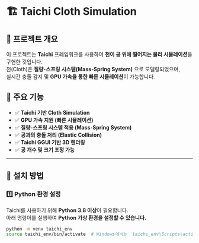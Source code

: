# 🏗️ Taichi Cloth Simulation

## 📌 프로젝트 개요
이 프로젝트는 **Taichi** 프레임워크를 사용하여 **천이 공 위에 떨어지는 물리 시뮬레이션**을 구현한 것입니다.  
천(Cloth)은 **질량-스프링 시스템(Mass-Spring System)** 으로 모델링되었으며,  
실시간 충돌 감지 및 **GPU 가속을 통한 빠른 시뮬레이션**이 가능합니다.  

## 🚀 주요 기능
- ✅ **Taichi 기반 Cloth Simulation**
- ✅ **GPU 가속 지원 (빠른 시뮬레이션)**
- ✅ **질량-스프링 시스템 적용 (Mass-Spring System)**
- ✅ **공과의 충돌 처리 (Elastic Collision)**
- ✅ **Taichi GGUI 기반 3D 렌더링**
- ✅ **공 개수 및 크기 조정 가능**

---

## 🔧 설치 방법

### 1️⃣ **Python 환경 설정**
Taichi를 사용하기 위해 **Python 3.8 이상**이 필요합니다.  
아래 명령어를 실행하여 **Python 가상 환경을 설정할 수 있습니다.**
```bash
python -m venv taichi_env
source taichi_env/bin/activate  # Windows에서는 `taichi_env\Scripts\activate`
